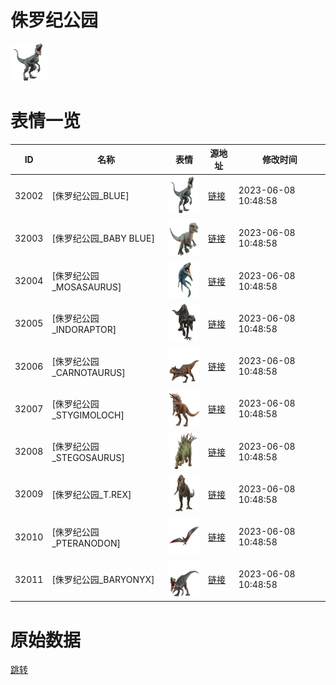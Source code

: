 # 侏罗纪公园

<img src="./cover.png" height="60" alt="cover" />

# 表情一览

|ID|名称|表情|源地址|修改时间|
|----|----|----|----|----|
|32002|[侏罗纪公园_BLUE]|<img src="./pic/032002_%5B侏罗纪公园_BLUE%5D.png" height="60" alt="BLUE"/>|[链接](https://i0.hdslb.com/bfs/emote/36e69403a308e45198eb2785f5902ffbb655be44.png)|2023-06-08 10:48:58|
|32003|[侏罗纪公园_BABY BLUE]|<img src="./pic/032003_%5B侏罗纪公园_BABY BLUE%5D.png" height="60" alt="BABY BLUE"/>|[链接](https://i0.hdslb.com/bfs/emote/ab2e45cb991f4341d32b078f566383076c5548ae.png)|2023-06-08 10:48:58|
|32004|[侏罗纪公园_MOSASAURUS]|<img src="./pic/032004_%5B侏罗纪公园_MOSASAURUS%5D.png" height="60" alt="MOSASAURUS"/>|[链接](https://i0.hdslb.com/bfs/emote/66a00506916b452f7d24532f56085bd3cba67ac7.png)|2023-06-08 10:48:58|
|32005|[侏罗纪公园_INDORAPTOR]|<img src="./pic/032005_%5B侏罗纪公园_INDORAPTOR%5D.png" height="60" alt="INDORAPTOR"/>|[链接](https://i0.hdslb.com/bfs/emote/a8bafbae6915d1061eb4cd1b83bd15d9f0489875.png)|2023-06-08 10:48:58|
|32006|[侏罗纪公园_CARNOTAURUS]|<img src="./pic/032006_%5B侏罗纪公园_CARNOTAURUS%5D.png" height="60" alt="CARNOTAURUS"/>|[链接](https://i0.hdslb.com/bfs/emote/0a0b4d1f9513d9c25b7db709d0223bde5f206b89.png)|2023-06-08 10:48:58|
|32007|[侏罗纪公园_STYGIMOLOCH]|<img src="./pic/032007_%5B侏罗纪公园_STYGIMOLOCH%5D.png" height="60" alt="STYGIMOLOCH"/>|[链接](https://i0.hdslb.com/bfs/emote/5dff350ad709e82fc87a8090191000f54b2501c9.png)|2023-06-08 10:48:58|
|32008|[侏罗纪公园_STEGOSAURUS]|<img src="./pic/032008_%5B侏罗纪公园_STEGOSAURUS%5D.png" height="60" alt="STEGOSAURUS"/>|[链接](https://i0.hdslb.com/bfs/emote/37b2380e8b85895da4d0f13a9e2e9f207eec203f.png)|2023-06-08 10:48:58|
|32009|[侏罗纪公园_T.REX]|<img src="./pic/032009_%5B侏罗纪公园_T.REX%5D.png" height="60" alt="T.REX"/>|[链接](https://i0.hdslb.com/bfs/emote/e41e47d74709254b0b7f41c1c043fca294ae304d.png)|2023-06-08 10:48:58|
|32010|[侏罗纪公园_PTERANODON]|<img src="./pic/032010_%5B侏罗纪公园_PTERANODON%5D.png" height="60" alt="PTERANODON"/>|[链接](https://i0.hdslb.com/bfs/emote/0e080acd83434bfdc703fd3ac152ff8c45139560.png)|2023-06-08 10:48:58|
|32011|[侏罗纪公园_BARYONYX]|<img src="./pic/032011_%5B侏罗纪公园_BARYONYX%5D.png" height="60" alt="BARYONYX"/>|[链接](https://i0.hdslb.com/bfs/emote/2a5bdfbb71424289549e3861e1450688b8e61548.png)|2023-06-08 10:48:58|

# 原始数据

[跳转](./raw.json)

